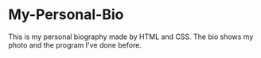 # My-Personal-Bio
This is my personal biography made by HTML and CSS. The bio shows my photo and the program I've done before.
